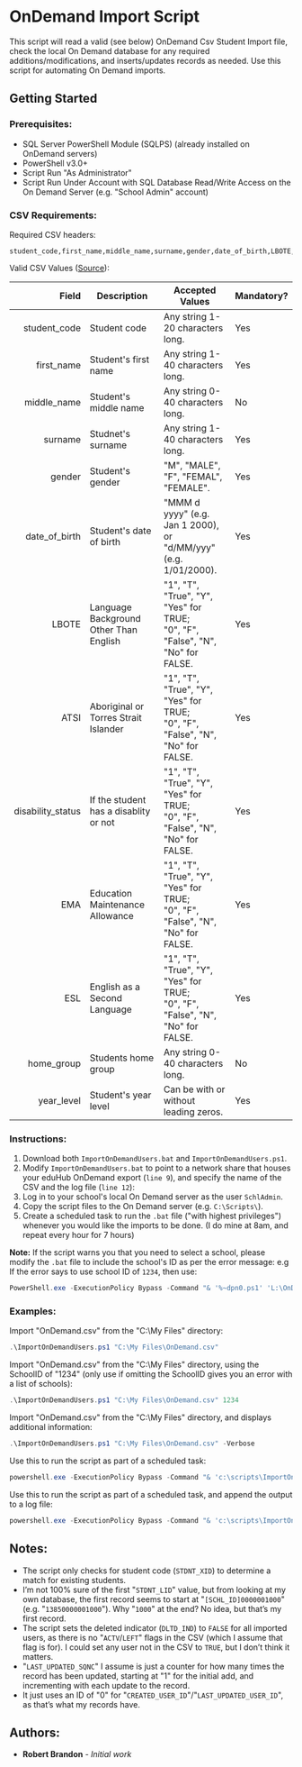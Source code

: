 # OnDemand Import Script

This script will read a valid (see below) OnDemand Csv Student Import file, check the local On Demand database for any required additions/modifications, and inserts/updates records as needed. Use this script for automating On Demand imports.

## Getting Started
### Prerequisites:
* SQL Server PowerShell Module (SQLPS) (already installed on OnDemand servers)
* PowerShell v3.0+
* Script Run "As Administrator"
* Script Run Under Account with SQL Database Read/Write Access on the On Demand Server (e.g. "School Admin" account)

### CSV Requirements:
Required CSV headers:
```
student_code,first_name,middle_name,surname,gender,date_of_birth,LBOTE,ATSI,disability_status,EMA,ESL,home_group,year_level
```
Valid CSV Values ([Source](http://webcache.googleusercontent.com/search?q=cache:k5dtnZVSvCAJ:www.vcaa.vic.edu.au/Documents/ondemand/ondteachertrainingguide.pdf+&cd=1&hl=en&ct=clnk&gl=au#31)):

| Field             | Description                            | Accepted Values                                                                     | Mandatory? |
| ----------------: | -------------------------------------- | ------------------------------------------------------------------------------------|------------|
| student_code      | Student code                           | Any string 1-20 characters long.                                                    | Yes        |
| first_name        | Student's first name                   | Any string 1-40 characters long.                                                    | Yes        |
| middle_name       | Student's middle name                  | Any string 0-40 characters long.                                                    | No         |
| surname           | Studnet's surname                      | Any string 1-40 characters long.                                                    | Yes        |
| gender            | Student's gender                       | "M", "MALE", "F", "FEMAL", "FEMALE".                                                | Yes        |
| date_of_birth     | Student's date of birth                | "MMM d yyyy" (e.g. Jan 1 2000), or <br> "d/MM/yyy" (e.g. 1/01/2000).                | Yes        | 
| LBOTE             | Language Background Other Than English | "1", "T", "True", "Y", "Yes" for TRUE; <br> "0", "F", "False", "N", "No" for FALSE. | Yes        |
| ATSI              | Aboriginal or Torres Strait Islander   | "1", "T", "True", "Y", "Yes" for TRUE; <br> "0", "F", "False", "N", "No" for FALSE. | Yes        |
| disability_status | If the student has a disablity or not  | "1", "T", "True", "Y", "Yes" for TRUE; <br> "0", "F", "False", "N", "No" for FALSE. | Yes        |
| EMA               | Education Maintenance Allowance        | "1", "T", "True", "Y", "Yes" for TRUE; <br> "0", "F", "False", "N", "No" for FALSE. | Yes        |
| ESL               | English as a Second Language           | "1", "T", "True", "Y", "Yes" for TRUE; <br> "0", "F", "False", "N", "No" for FALSE. | Yes        |
| home_group        | Students home group                    | Any string 0-40 characters long.                                                    | No         |
| year_level        | Student's year level                   | Can be with or without leading zeros.                                               | Yes        |

### Instructions:
1. Download both `ImportOnDemandUsers.bat` and `ImportOnDemandUsers.ps1`.
2. Modify `ImportOnDemandUsers.bat` to point to a network share that houses your eduHub OnDemand export (`line 9`), and specify the name of the CSV and the log file (`line 12`):
3. Log in to your school's local On Demand server as the user `SchlAdmin`.
4. Copy the script files to the On Demand server (e.g. `C:\Scripts\`).
5. Create a scheduled task to run the `.bat` file ("with highest privileges") whenever you would like the imports to be done. (I do mine at 8am, and repeat every hour for 7 hours)

**Note:** If the script warns you that you need to select a school, please modify the `.bat` file to include the school's ID as per the error message:
e.g If the error says to use school ID of `1234`, then use:

```powershell
PowerShell.exe -ExecutionPolicy Bypass -Command "& '%~dpn0.ps1' 'L:\OnDemand.csv' '1234'" >> L:\OnDemand.log
```

### Examples:

Import "OnDemand.csv" from the "C:\My Files\" directory:

```powershell
.\ImportOnDemandUsers.ps1 "C:\My Files\OnDemand.csv"
```

Import "OnDemand.csv" from the "C:\My Files\" directory, using the SchoolID of "1234" (only use if omitting the SchoolID gives you an error with a list of schools):

```powershell
.\ImportOnDemandUsers.ps1 "C:\My Files\OnDemand.csv" 1234
```

Import "OnDemand.csv" from the "C:\My Files\" directory, and displays additional information:

```powershell
.\ImportOnDemandUsers.ps1 "C:\My Files\OnDemand.csv" -Verbose
```

Use this to run the script as part of a scheduled task:

```powershell
powershell.exe -ExecutionPolicy Bypass -Command "& 'c:\scripts\ImportOnDemandUsers.ps1' 'C:\My Files\OnDemand.csv'"
```

Use this to run the script as part of a scheduled task, and append the output to a log file:

```powershell
powershell.exe -ExecutionPolicy Bypass -Command "& 'c:\scripts\ImportOnDemandUsers.ps1' 'C:\My Files\OnDemand.csv'" >> c:\scripts\ImportOnDemandUsers.log
```

## Notes:
* The script only checks for student code (`STDNT_XID`) to determine a match for existing students.
* I’m not 100% sure of the first "`STDNT_LID`" value, but from looking at my own database, the first record seems to start at "`[SCHL_ID]0000001000`" (e.g. "`13850000001000`"). Why "`1000`" at the end? No idea, but that’s my first record.
* The script sets the deleted indicator (`DLTD_IND`) to `FALSE` for all imported users, as there is no "`ACTV`/`LEFT`" flags in the CSV (which I assume that flag is for). I could set any user not in the CSV to `TRUE`, but I don’t think it matters.
* "`LAST_UPDATED_SQNC`" I assume is just a counter for how many times the record has been updated, starting at "1" for the initial add, and incrementing with each update to the record.
* It just uses an ID of "0" for "`CREATED_USER_ID`"/"`LAST_UPDATED_USER_ID`", as that’s what my records have.

## Authors:

* **Robert Brandon** - *Initial work*